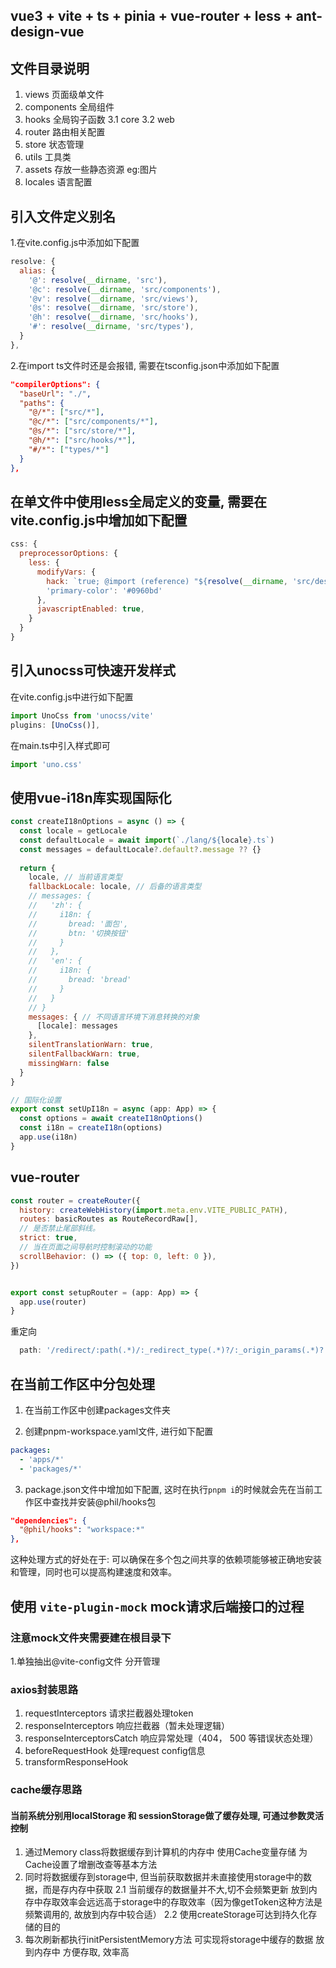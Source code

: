 <!--
 * @Date: 2024-02-21 09:24:37
 * @LastEditors: phil_litian
-->
## vue3 + vite  + ts + pinia + vue-router + less + ant-design-vue

## 文件目录说明
1. views 页面级单文件
2. components 全局组件
3. hooks 全局钩子函数
  3.1 core
  3.2 web
4. router 路由相关配置
5. store 状态管理
6. utils 工具类
7. assets 存放一些静态资源 eg:图片
8. locales 语言配置

## 引入文件定义别名
1.在vite.config.js中添加如下配置

```js
resolve: {
  alias: {
    '@': resolve(__dirname, 'src'),
    '@c': resolve(__dirname, 'src/components'),
    '@v': resolve(__dirname, 'src/views'),
    '@s': resolve(__dirname, 'src/store'),
    '@h': resolve(__dirname, 'src/hooks'),
    '#': resolve(__dirname, 'src/types'),
  }
},
```

2.在import ts文件时还是会报错, 需要在tsconfig.json中添加如下配置

```json
"compilerOptions": {
  "baseUrl": "./",
  "paths": {
    "@/*": ["src/*"],
    "@c/*": ["src/components/*"],
    "@s/*": ["src/store/*"],
    "@h/*": ["src/hooks/*"],
    "#/*": ["types/*"]
  }
},
```


## 在单文件中使用less全局定义的变量, 需要在vite.config.js中增加如下配置

```js
css: {
  preprocessorOptions: {
    less: {
      modifyVars: {
        hack: `true; @import (reference) "${resolve(__dirname, 'src/design/index.less')}";`,
        'primary-color': '#0960bd'
      },
      javascriptEnabled: true,
    }
  }
}
```

## 引入unocss可快速开发样式

在vite.config.js中进行如下配置
```js
import UnoCss from 'unocss/vite'
plugins: [UnoCss()],
```
在main.ts中引入样式即可
```js
import 'uno.css'
```


## 使用vue-i18n库实现国际化

```js
const createI18nOptions = async () => {
  const locale = getLocale
  const defaultLocale = await import(`./lang/${locale}.ts`)
  const messages = defaultLocale?.default?.message ?? {}
  
  return {
    locale, // 当前语言类型
    fallbackLocale: locale, // 后备的语言类型
    // messages: {
    //   'zh': {
    //     i18n: {
    //       bread: '面包',
    //       btn: '切换按钮'
    //     }
    //   },
    //   'en': {
    //     i18n: {
    //       bread: 'bread'
    //     }
    //   }
    // }
    messages: { // 不同语言环境下消息转换的对象
      [locale]: messages
    }, 
    silentTranslationWarn: true,
    silentFallbackWarn: true,
    missingWarn: false
  }
}

// 国际化设置
export const setUpI18n = async (app: App) => {
  const options = await createI18nOptions()
  const i18n = createI18n(options)
  app.use(i18n)
}
```

## vue-router

```js
const router = createRouter({
  history: createWebHistory(import.meta.env.VITE_PUBLIC_PATH),
  routes: basicRoutes as RouteRecordRaw[],
  // 是否禁止尾部斜线。
  strict: true,
  // 当在页面之间导航时控制滚动的功能
  scrollBehavior: () => ({ top: 0, left: 0 }),
})


export const setupRouter = (app: App) => {
  app.use(router)
}
```

重定向
```js
  path: '/redirect/:path(.*)/:_redirect_type(.*)?/:_origin_params(.*)?', 
```

## 在当前工作区中分包处理

1. 在当前工作区中创建packages文件夹

2. 创建pnpm-workspace.yaml文件, 进行如下配置

```yaml
packages:
  - 'apps/*'
  - 'packages/*'
```

3. package.json文件中增加如下配置, 这时在执行`pnpm i`的时候就会先在当前工作区中查找并安装@phil/hooks包

```json
"dependencies": {
  "@phil/hooks": "workspace:*"
},
```

这种处理方式的好处在于: 可以确保在多个包之间共享的依赖项能够被正确地安装和管理，同时也可以提高构建速度和效率。

## 使用 `vite-plugin-mock` mock请求后端接口的过程

### 注意mock文件夹需要建在根目录下

1.单独抽出@vite-config文件 分开管理

### axios封装思路
1. requestInterceptors 请求拦截器处理token
2. responseInterceptors 响应拦截器（暂未处理逻辑）
3. responseInterceptorsCatch 响应异常处理（404， 500 等错误状态处理）
4. beforeRequestHook 处理request config信息
5. transformResponseHook 


### cache缓存思路

#### 当前系统分别用localStorage 和 sessionStorage做了缓存处理, 可通过参数灵活控制
1. 通过Memory class将数据缓存到计算机的内存中 使用Cache变量存储 为Cache设置了增删改查等基本方法
2. 同时将数据缓存到storage中, 但当前获取数据并未直接使用storage中的数据，而是存内存中获取
  2.1 当前缓存的数据量并不大,切不会频繁更新 放到内存中存取效率会远远高于storage中的存取效率（因为像getToken这种方法是频繁调用的, 故放到内存中较合适）
  2.2 使用createStorage可达到持久化存储的目的
3. 每次刷新都执行initPersistentMemory方法 可实现将storage中缓存的数据 放到内存中 方便存取, 效率高



